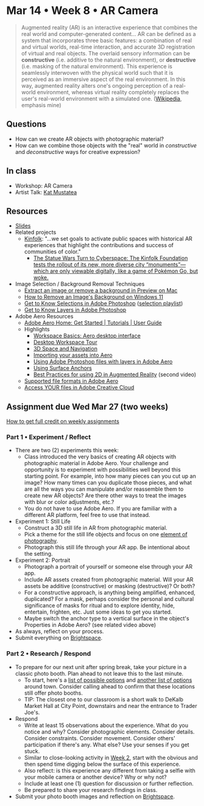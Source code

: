 # Mar 14 • Week 8 • AR Camera

> Augmented reality (AR) is an interactive experience that combines the real
> world and computer-generated content... AR can be defined as a system that
> incorporates three basic features: a combination of real and virtual worlds,
> real-time interaction, and accurate 3D registration of virtual and real
> objects. The overlaid sensory information can be **constructive** (i.e.
> additive to the natural environment), or **destructive** (i.e. masking of the
> natural environment). This experience is seamlessly interwoven with the
> physical world such that it is perceived as an immersive aspect of the real
> environment. In this way, augmented reality alters one's ongoing perception of
> a real-world environment, whereas virtual reality completely replaces the
> user's real-world environment with a simulated one.
> ([Wikipedia](https://en.wikipedia.org/wiki/Augmented_reality), emphasis mine)

## Questions

- How can we create AR objects with photographic material?
- How can we combine those objects with the "real" world in _constructive_ and
  _deconstructive_ ways for creative expression?

## In class

- Workshop: AR Camera
- Artist Talk: [Kat Mustatea](https://www.mustatea.com/)

## Resources

- [Slides](https://drive.google.com/drive/folders/1qIvZPNF94dAizOjOpymky5bexo8bdELj?usp=drive_link)
- Related projects
  - [Kinfolk](https://www.kinfolktech.org/): "...we set goals to activate
      public spaces with historical AR experiences that highlight the
      contributions and success of communities of color."
    - [The Statue Wars Turn to Cyberspace: The Kinfolk Foundation tests the
      rollout of its new, more diverse city “monuments”—which are only viewable
      digitally, like a game of Pokémon Go, but woke.](https://www.newyorker.com/magazine/2023/11/27/the-statue-wars-turn-to-cyberspace)
- Image Selection / Background Removal Techniques
  - [Extract an image or remove a background in Preview on
    Mac](https://support.apple.com/guide/preview/extract-an-image-or-remove-a-background-prvw15636/mac)
  - [How to Remove an Image's Background on Windows
    11](https://www.howtogeek.com/how-to-remove-an-images-background-on-windows-11/)
  - [Get to Know Selections in Adobe
    Photoshop](https://www.youtube.com/watch?v=hEcqi-ckZqI) ([selection
    playlist](https://www.youtube.com/@Photoshop/search?query=selection))
  - [Get to Know Layers in Adobe
    Photoshop](https://www.youtube.com/watch?v=EGbeHB6iUXk)
- Adobe Aero Resources
  - [Adobe Aero Home: Get Started | Tutorials | User
  Guide](https://helpx.adobe.com/support/adobe-aero.html)
  - Highlights
    - [Workspace Basics: Aero desktop
    interface](https://helpx.adobe.com/aero/using/workspace-basics-desktop-aero.html)
    - [Desktop Workspace
    Tour](https://creativecloud.adobe.com/cc/learn/aero/web/tour-the-workspace?locale=en)
    - [3D Space and
    Navigation](https://creativecloud.adobe.com/cc/learn/aero/web/3d-viewport-navigation?locale=en)
    - [Importing your assets into
    Aero](https://creativecloud.adobe.com/cc/learn/aero/web/asset-import-aero?locale=en)
    - [Using Adobe Photoshop files with layers in Adobe
    Aero](https://helpx.adobe.com/aero/using/work-with-photoshop-assets-in-aero.html)
    - [Using Surface
    Anchors](https://creativecloud.adobe.com/cc/learn/aero/web/using-scene-anchors?locale=en)
    - [Best Practices for using 2D in Augmented
    Reality](https://creativecloud.adobe.com/cc/learn/aero/web/augmented-reality-workflows-best-practices-aero?locale=en)
    (second video)
  - [Supported file formats in Adobe
  Aero](https://helpx.adobe.com/aero/using/supported-file-formats.html)
  - [Access YOUR files in Adobe Creative Cloud](https://assets.adobe.com)

## Assignment due Wed Mar 27 (two weeks)

[How to get full credit on weekly
assignments](https://github.com/ellennickles/xphoto-s24/tree/main#assessment-and-evaluation)

### Part 1 • Experiment / Reflect

- There are two (2) experiments this week:
  - Class introduced the very basics of creating AR objects with photographic
    material in Adobe Aero. Your challenge and opportunity is to experiment with
    possibilities well beyond this starting point. For example, into how many
    pieces can you cut up an image? How many times can you duplicate those
    pieces, and what are all the ways you can manipulate and/or reassemble them
    to create new AR objects? Are there other ways to treat the images with blur
    or color adjustments, etc.?
  - You do not have to use Adobe Aero. If you are familiar with a different AR
    platform, feel free to use that instead.
- Experiment 1: Still Life
  - Construct a 3D still life in AR from photographic material.
  - Pick a theme for the still life objects and focus on one [element of
    photography](https://github.com/ellennickles/xphoto-s24/blob/main/resources/photograph-elements.md).
  - Photograph this still life through your AR app. Be intentional about the
    setting.
- Experiment 2: Portrait
  - Photograph a portrait of yourself or someone else through your AR app.
  - Include AR assets created from photographic material. Will your AR assets be
    additive (constructive) or masking (destructive)? Or both?
  - For a constructive approach, is anything being amplified, enhanced,
    duplicated? For a mask, perhaps consider the  personal and cultural
    significance of masks for ritual and to explore identity, hide, entertain,
    frighten, etc. Just some ideas to get you started.
  - Maybe switch the anchor type to a vertical surface in the object's
    Properties in Adobe Aero? (see related video above)
- As always, reflect on your process.
- Submit everything on
  [Brightspace](https://brightspace.nyu.edu/d2l/home/344680).

### Part 2 • Research / Respond

- To prepare for our next unit after spring break, take your picture in a
  classic photo booth. Plan ahead to not leave this to the last minute.
  - To start, here's a [list of possible
    options](https://tinybeans.com/new-york/nyc-photo-booths/) and [another list
    of
    options](https://www.yelp.com/search?find_desc=bars+with+photobooths&find_loc=New+York%2C+NY)
    around town. Consider calling ahead to confirm that these locations still
    offer photo booths.
  - TIP: The closest one to our classroom is a short walk to DeKalb Market
    Hall at City Point, downstairs and near the entrance to Trader
    Joe's.
- Respond
  - Write at least 15 observations about the experience. What do you
    notice and why? Consider photographic elements. Consider details. Consider
    constraints. Consider movement. Consider others' participation if there's
    any. What else? Use your senses if you get stuck.
  - Similar to close-looking activity in [Week
    2](https://github.com/ellennickles/xphoto-s24/tree/main/week2#part-2--read--respond),
    start with the obvious and then spend time digging below the surface of this
    experience.
  - Also reflect: is this experience any different from taking a selfie with
    your mobile camera or another device? Why or why not?
  - Include at least one (1) question for discussion or further
    reflection.
  - Be prepared to share your research findings in class.
- Submit your photo booth images and reflection on
  [Brightspace](https://brightspace.nyu.edu/d2l/home/344680).
